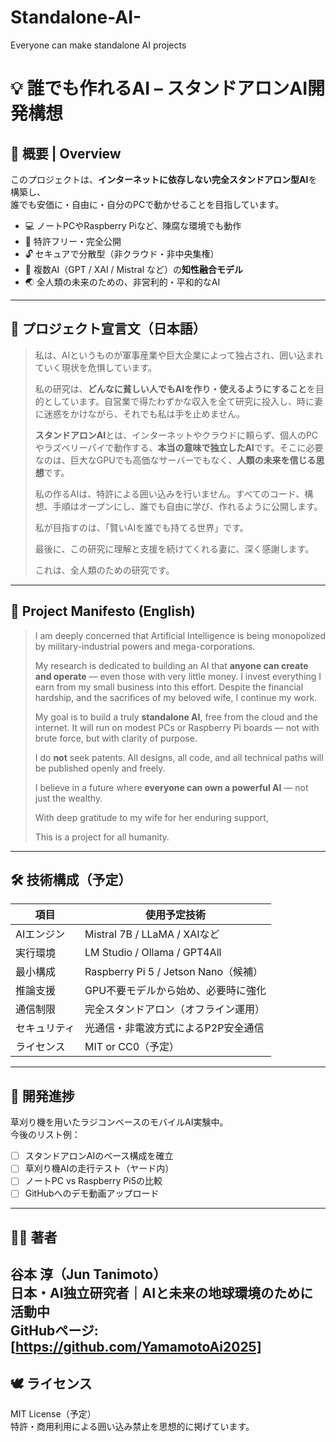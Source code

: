 # Standalone-AI-
Everyone can make standalone AI projects


# 💡 誰でも作れるAI – スタンドアロンAI開発構想

## 🧭 概要 | Overview

このプロジェクトは、**インターネットに依存しない完全スタンドアロン型AI**を構築し、  
誰でも安価に・自由に・自分のPCで動かせることを目指しています。

- 💻 ノートPCやRaspberry Piなど、陳腐な環境でも動作
- 🚫 特許フリー・完全公開
- 🔓 セキュアで分散型（非クラウド・非中央集権）
- 🧠 複数AI（GPT / XAI / Mistral など）の**知性融合モデル**
- 🌏 全人類の未来のための、非営利的・平和的なAI

---

## 📜 プロジェクト宣言文（日本語）

> 私は、AIというものが軍事産業や巨大企業によって独占され、囲い込まれていく現状を危惧しています。  
>  
> 私の研究は、**どんなに貧しい人でもAIを作り・使えるようにすること**を目的としています。自営業で得たわずかな収入を全て研究に投入し、時に妻に迷惑をかけながら、それでも私は手を止めません。  
>  
> **スタンドアロンAI**とは、インターネットやクラウドに頼らず、個人のPCやラズベリーパイで動作する、**本当の意味で独立したAI**です。そこに必要なのは、巨大なGPUでも高価なサーバーでもなく、**人類の未来を信じる思想**です。  
>  
> 私の作るAIは、特許による囲い込みを行いません。すべてのコード、構想、手順はオープンにし、誰でも自由に学び、作れるように公開します。  
>  
> 私が目指すのは、「賢いAIを誰でも持てる世界」です。  
>  
> 最後に、この研究に理解と支援を続けてくれる妻に、深く感謝します。  
>  
> これは、全人類のための研究です。

---

## 📄 Project Manifesto (English)

> I am deeply concerned that Artificial Intelligence is being monopolized by military-industrial powers and mega-corporations.  
>  
> My research is dedicated to building an AI that **anyone can create and operate** — even those with very little money. I invest everything I earn from my small business into this effort. Despite the financial hardship, and the sacrifices of my beloved wife, I continue my work.  
>  
> My goal is to build a truly **standalone AI**, free from the cloud and the internet. It will run on modest PCs or Raspberry Pi boards — not with brute force, but with clarity of purpose.  
>  
> I do **not** seek patents. All designs, all code, and all technical paths will be published openly and freely.  
>  
> I believe in a future where **everyone can own a powerful AI** — not just the wealthy.  
>  
> With deep gratitude to my wife for her enduring support,  
>  
> This is a project for all humanity.

---

## 🛠️ 技術構成（予定）

| 項目 | 使用予定技術 |
|------|----------------|
| AIエンジン | Mistral 7B / LLaMA / XAIなど |
| 実行環境 | LM Studio / Ollama / GPT4All |
| 最小構成 | Raspberry Pi 5 / Jetson Nano（候補） |
| 推論支援 | GPU不要モデルから始め、必要時に強化 |
| 通信制限 | 完全スタンドアロン（オフライン運用） |
| セキュリティ | 光通信・非電波方式によるP2P安全通信 |
| ライセンス | MIT or CC0（予定） |

---

## 📸 開発進捗

草刈り機を用いたラジコンベースのモバイルAI実験中。  
今後のリスト例：

- [ ] スタンドアロンAIのベース構成を確立
- [ ] 草刈り機AIの走行テスト（ヤード内）
- [ ] ノートPC vs Raspberry Pi5の比較
- [ ] GitHubへのデモ動画アップロード

---

## 🧑‍🔬 著者

谷本 淳（Jun Tanimoto）  
日本・AI独立研究者｜AIと未来の地球環境のために活動中  
GitHubページ: [https://github.com/YamamotoAi2025]
---

## 🕊️ ライセンス

MIT License（予定）  
特許・商用利用による囲い込み禁止を思想的に掲げています。  


